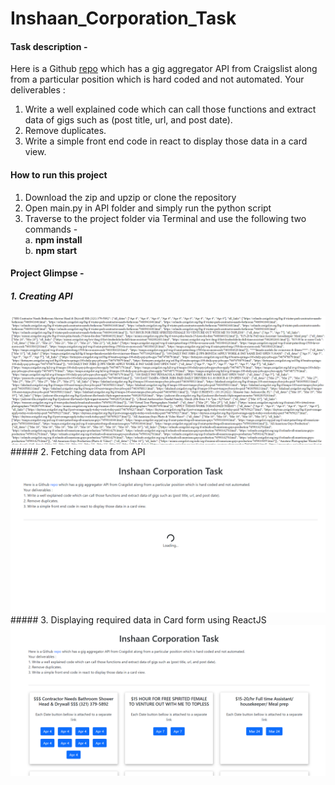 # Inshaan_Corporation_Task

#### Task description -
Here is a Github <a href="https://github.com/markjsapp/Craigslist-Scrapper">repo</a> which has a gig aggregator API from Craigslist along from a particular position which is hard coded and not automated.
Your deliverables :
1. Write a well explained code which can call those functions and extract data of gigs such as (post title, url, and post date).
2. Remove duplicates.
3. Write a simple front end code in react to display those data in a card view.


#### How to run this project
1. Download the zip and upzip or clone the repository
2. Open main.py in API folder and simply run the python script
3. Traverse to the project folder via Terminal and use the following two commands - <br>
    a. <b>npm install</b><br>
    b. <b>npm start</b>
    
    
#### Project Glimpse - 
##### 1. Creating API
<img src="/APIFetch.PNG" alt="Creating API">
<br>
##### 2. Fetching data from API
<img src="/WhileFetchingData.PNG" alt="Fetching data from API">
<br>
##### 3. Displaying required data in Card form using ReactJS
<img src="/AllDataFetched.PNG" alt="Displaying required data in Card form using ReactJS">
<br>
